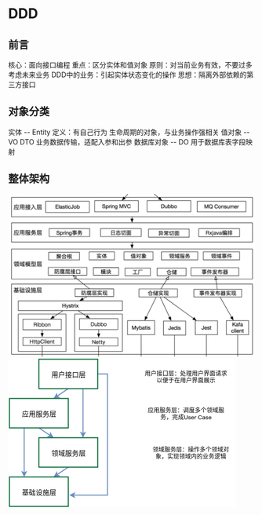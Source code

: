 # DDD
## 前言
核心：面向接口编程
重点：区分实体和值对象
原则：对当前业务有效，不要过多考虑未来业务
DDD中的业务：引起实体状态变化的操作
思想：隔离外部依赖的第三方接口

## 对象分类
实体 -- Entity
定义：有自己行为 生命周期的对象，与业务操作强相关
值对象 -- VO DTO
业务数据传输，适配入参和出参
数据库对象 -- DO
用于数据库表字段映射
## 整体架构
![DDD-整体架构](_v_images/20220806163952088_1559021346.png)
![DDD-分层调用关系](_v_images/20220806164029519_1014461287.png)

